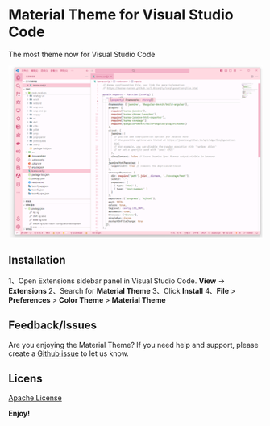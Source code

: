 # Material Theme for Visual Studio Code

The most theme now for Visual Studio Code

![01 screenshot](https://github.com/scung-cn/material-theme-vsc/blob/master/screenshots/01.png)


## Installation

1、Open Extensions sidebar panel in Visual Studio Code. **View** → **Extensions**
2、Search for **Material Theme**
3、Click **Install**
4、**File** > **Preferences** > **Color Theme** > **Material Theme**

## Feedback/Issues

Are you enjoying the Material Theme? If you need help and support, please create a [Github issue](https://github.com/scung-cn/material-theme-vsc/issues) to let us know.

## Licens

[Apache License](https://github.com/scung-cn/material-theme-vsc/blob/master/LICENSE)

**Enjoy!**
